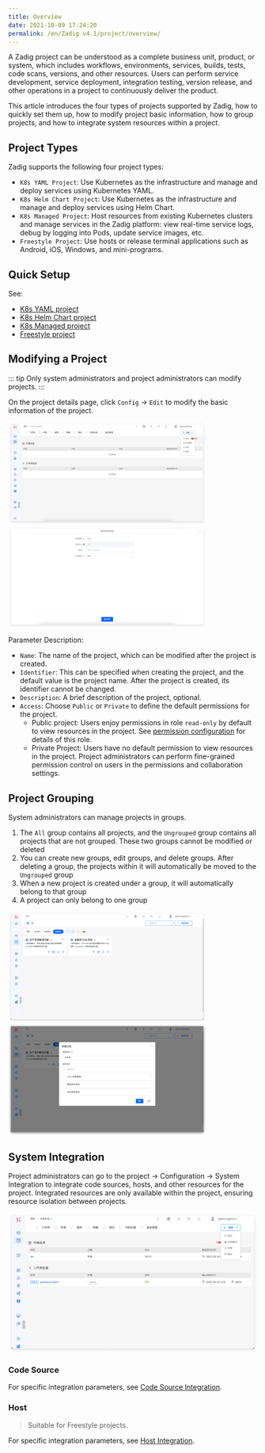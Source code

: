```yaml
---
title: Overview
date: 2021-10-09 17:24:20
permalink: /en/Zadig v4.1/project/overview/
---
```


A Zadig project can be understood as a complete business unit, product, or system, which includes workflows, environments, services, builds, tests, code scans, versions, and other resources. Users can perform service development, service deployment, integration testing, version release, and other operations in a project to continuously deliver the product.

This article introduces the four types of projects supported by Zadig, how to quickly set them up, how to modify project basic information, how to group projects, and how to integrate system resources within a project.

## Project Types

Zadig supports the following four project types:
- `K8s YAML Project`: Use Kubernetes as the infrastructure and manage and deploy services using Kubernetes YAML.
- `K8s Helm Chart Project`: Use Kubernetes as the infrastructure and manage and deploy services using Helm Chart.
- `K8s Managed Project`: Host resources from existing Kubernetes clusters and manage services in the Zadig platform: view real-time service logs, debug by logging into Pods, update service images, etc.
- `Freestyle Project`: Use hosts or release terminal applications such as Android, iOS, Windows, and mini-programs.

## Quick Setup

See:

- [K8s YAML project](/en/Zadig%20v4.1/project/k8s-yaml/)
- [K8s Helm Chart project](/en/Zadig%20v4.1/project/helm-chart/)
- [K8s Managed project](/en/Zadig%20v4.1/project/host-k8s-resources/)
- [Freestyle project](/en/Zadig%20v4.1/project/vm/)

## Modifying a Project

::: tip
Only system administrators and project administrators can modify projects.
:::

On the project details page, click `Config` → `Edit` to modify the basic information of the project.

<img src="../../../_images/update_project_basic_info_1_220.png" width="400">
<img src="../../../_images/update_project_basic_info_2_220.png" width="400">

Parameter Description:
- `Name`: The name of the project, which can be modified after the project is created.
- `Identifier`: This can be specified when creating the project, and the default value is the project name. After the project is created, its identifier cannot be changed.
- `Description`: A brief description of the project, optional.
- `Access`: Choose `Public` or `Private` to define the default permissions for the project.
    - Public project: Users enjoy permissions in role `read-only` by default to view resources in the project. See [permission configuration](/en/Zadig%20v4.1/project/permission/#permission-configuration) for details of this role.
    - Private Project: Users have no default permission to view resources in the project. Project administrators can perform fine-grained permission control on users in the permissions and collaboration settings.

## Project Grouping

System administrators can manage projects in groups.

1. The `All` group contains all projects, and the `Ungrouped` group contains all projects that are not grouped. These two groups cannot be modified or deleted
2. You can create new groups, edit groups, and delete groups. After deleting a group, the projects within it will automatically be moved to the `Ungrouped` group
3. When a new project is created under a group, it will automatically belong to that group
4. A project can only belong to one group

<img src="../../../_images/project_group_config.png" width="400">
<img src="../../../_images/project_group_config_1.png" width="400">

## System Integration

Project administrators can go to the project → Configuration → System Integration to integrate code sources, hosts, and other resources for the project. Integrated resources are only available within the project, ensuring resource isolation between projects.

![System integration](../../../_images/system_integration_in_project.png)

### Code Source

For specific integration parameters, see [Code Source Integration](/en/Zadig%20v4.1/settings/codehost/overview/).

### Host
> Suitable for Freestyle projects.

For specific integration parameters, see [Host Integration](/en/Zadig%20v4.1/settings/vm-management/#add-a-host).